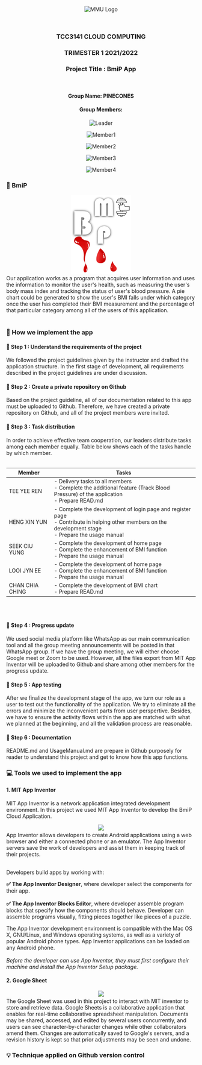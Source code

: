 <div align="center">

![MMU Logo](https://www.studymalaysiainfo.com/wp-content/uploads/2016/02/MMU-Logo.png)

<br>

### TCC3141 CLOUD COMPUTING ###
### TRIMESTER 1 2021/2022 ###
### Project Title : BmiP App ###

<br>


#### Group Name: **PINECONES**
 
#### Group Members:

 ![Leader](https://img.shields.io/badge/Tee%20Yee%20Ren%20%20%20%20%201171203747-Leader-blue)

 ![Member1](https://img.shields.io/badge/Heng%20Xin%20Yun%20%20%20%201171203203-Member-yellow)

 ![Member2](https://img.shields.io/badge/Looi%20Jyn%20Ee%201171203635-Member-yellow)
   
 ![Member3](https://img.shields.io/badge/Seek%20Ciu%20Yung%201171203743-Member-yellow)
    
 ![Member4](https://img.shields.io/badge/Chan%20Chia%20Ching%201171103752-Member-yellow)
 
  </div>
  
### :scroll: BmiP

<div align="center"><img src="image/logo.png" width=160></div>
Our application works as a program that acquires user information and uses the information to monitor the user's health, such as measuring the user's body mass index and tracking the status of user's blood pressure. A pie chart could be generated to show the user's BMI falls under which category once the user has completed their BMI measurement and the percentage of that particular category among all of the users of this application.
<br><br>  

### :pushpin: How we implement the app 

#### :paperclip: Step 1 : Understand the requirements of the project

We followed the project guidelines given by the instructor and drafted the application structure. In the first stage of development, all requirements described in the project guidelines are under discussion. 

#### :paperclip: Step 2 : Create a private repository on Github

Based on the project guideline, all of our documentation related to this app must be uploaded to Github. Therefore, we have created a private repository on Github, and all of the project members were invited. 

#### :paperclip: Step 3 : Task distribution

In order to achieve effective team cooperation, our leaders distribute tasks among each member equally. Table below shows each of the tasks handle by which member. <br><br>

<div align="center">
 
| Member | Tasks |
| ------------- | ------------- |
| TEE YEE REN  | - Delivery tasks to all members <br> - Complete the additional feature (Track Blood Pressure) of the application <br> - Prepare READ.md|
| HENG XIN YUN  | - Complete the development of login page and register page <br> - Contribute in helping other members on the development stage <br> - Prepare the usage manual|
| SEEK CIU YUNG  | - Complete the development of home page <br> - Complete the enhancement of BMI function  <br> - Prepare the usage manual|
| LOOI JYN EE  | - Complete the development of home page <br> - Complete the enhancement of BMI function  <br> - Prepare the usage manual|
| CHAN CHIA CHING  | - Complete the development of BMI chart <br> - Prepare READ.md|

</div>
<br><br>

#### :paperclip: Step 4 : Progress update

We used social media platform like WhatsApp as our main communication tool and all the group meeting announcements will be posted in that WhatsApp group. If we have the group meeting, we will either choose Google meet or Zoom to be used. However, all the files export from MIT App Inventor will be uploaded to Github and share among other members for the progress update.  

#### :paperclip: Step 5 : App testing

After we finalize the development stage of the app, we turn our role as a user to test out the functionality of the application. We try to eliminate all the errors and minimize the inconvenient parts from user perspertive. Besides, we have to ensure the activity flows within the app are matched with what we planned at the beginning, and all the validation process are reasonable.

#### :paperclip: Step 6 : Documentation

README.md and UsageManual.md are prepare in Github purposely for reader to understand this project and get to know how this app functions.

### :computer: Tools we used to implement the app

#### 1. MIT App Inventor  

MIT App Inventor is a network application integrated development environment. In this project we used MIT App Inventor to develop the BmiP Cloud Application.
<div align="center"><img src="http://appinventor.mit.edu/explore/sites/explore.appinventor.mit.edu/files/blog/ai-bee-horiz.png" width=200></div>
App Inventor allows developers to create Android applications using a web browser and either a connected phone or an emulator. The App Inventor servers save the work of developers and assist them in keeping track of their projects.

<br> Developers build apps by working with:

**:white_check_mark: The App Inventor Designer**, where developer select the components for their app. <br><br>
**:white_check_mark: The App Inventor Blocks Editor**, where developer assemble program blocks that specify how the components should behave. Developer can assemble programs visually, fitting pieces together like pieces of a puzzle. 
<br> 

The App Inventor development environment is compatible with the Mac OS X, GNU/Linux, and Windows operating systems, as well as a variety of popular Android phone types. App Inventor applications can be loaded on any Android phone.
*<br> <br> Before the developer can use App Inventor, they must first configure their machine and install the App Inventor Setup package.*

#### 2. Google Sheet  

<div align="center"><img src="https://www.nicepng.com/png/detail/335-3352801_google-sheets-logo-google-sheets-logo-png.png" width=200></div>
The Google Sheet was used in this project to interact with MIT inventor to store and retrieve data. Google Sheets is a collaborative application that enables for real-time collaborative spreadsheet manipulation. Documents may be shared, accessed, and edited by several users concurrently, and users can see character-by-character changes while other collaborators amend them. Changes are automatically saved to Google's servers, and a revision history is kept so that prior adjustments may be seen and undone.


### :bulb: Technique applied on Github version control


